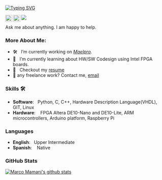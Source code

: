 <p> <a href="https://git.io/typing-svg"><img src="https://readme-typing-svg.demolab.com?font=Fira+Code&size=30&pause=1000&color=43F709&width=435&lines=Hello%2C++I'm++Marco++Mamani;FPGA+Developer" alt="Typing SVG" /></a>
  </p>
<a href="https://www.instagram.com/marcotronics_28/">
  <img align="left" alt="Abhishek's Instagram" width="22px" src="https://raw.githubusercontent.com/hussainweb/hussainweb/main/icons/instagram.png" />
</a>
<a href="https://www.linkedin.com/in/marcomamani/">
  <img align="left" alt="Abhishek's LinkedIN" width="22px" src="https://raw.githubusercontent.com/peterthehan/peterthehan/master/assets/linkedin.svg" />
</a>

![](https://visitor-badge.glitch.me/badge?page_id=Marcotronics.Marcotronics)

Ask me about anything. I am happy to help.

### More About Me:

- 🛠  &nbsp; I’m currently working on [*Maelpro*](https://www.linkedin.com/company/maelpro/).
- 🚀 &nbsp; I’m currently learning about HW/SW Codesign using Intel FPGA boards.
- 📝 &nbsp; Checkout my [resume](https://drive.google.com/file/d/1ULnIBOSwtH2sJyfot9Ufn9gmUPfggn4n/view?usp=sharing)
- 💼 any freelance work? Contact me, [email](mailto:marco.mamani.a@uni.pe)

### Skills 🛠️
- **Software**: &nbsp;                          Python, C, C++, Hardware Description Language(VHDL), GIT, Linux
- **Hardware**: &nbsp;&nbsp;                    FPGA Altera DE10-Nano and DE10-Lite, ARM microcontrollers, Arduino platform, Raspberry Pi

### Languages 
- **English**: &nbsp;                        Upper Intermediate
- **Spanish**: &nbsp;&nbsp;                  Native

### GitHub Stats
[![Marco Mamani's github stats](https://github-readme-stats.vercel.app/api?username=Marcotronics&show_icons=true)](https://github.com/anuraghazra/github-readme-stats)
